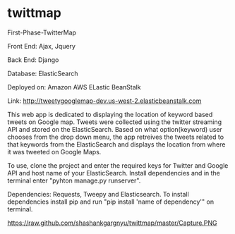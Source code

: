 # twittmap
First-Phase-TwitterMap

Front End: Ajax, Jquery

Back End: Django

Database: ElasticSearch

Deployed on: Amazon AWS ELastic BeanStalk

Link: http://tweetygooglemap-dev.us-west-2.elasticbeanstalk.com

This web app is dedicated to displaying the location of keyword based tweets on Google map. 
Tweets were collected using the twitter streaming API and stored on the ElasticSearch. 
Based on what option(keyword) user chooses from the drop down menu, the app retreives the tweets related to that keywords 
from the ElasticSearch and displays the location from where it was tweeted on Google Maps.

To use, clone the project and enter the required keys for Twitter and Google API and host name of your ElasticSearch. Install dependencies and in the terminal enter "pyhton manage.py runserver".

Dependencies: Requests, Tweepy and Elasticsearch. To install dependencies install pip and run "pip install 'name of dependency'" on terminal.

https://raw.github.com/shashankgargnyu/twittmap/master/Capture.PNG
